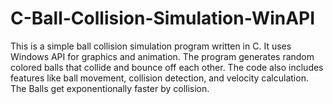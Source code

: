 # C-Ball-Collision-Simulation-WinAPI
This is a simple ball collision simulation program written in C. It uses Windows API for graphics and animation. The program generates random colored balls that collide and bounce off each other. The code also includes features like ball movement, collision detection, and velocity calculation. The Balls get exponentionally faster by collision.
